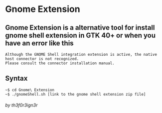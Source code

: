# Gnome Extension

## Gnome Extension is a alternative tool for install gnome shell extension in GTK 40+ or when you have an error like this
```
Although the GNOME Shell integration extension is active, the native host connector is not recognized. 
Please consult the connector installation manual.
```

## Syntax
```
~$ cd Gnome\ Extension
~$ ./gnomeShell.sh [link to the gnome shell extension zip file]
```

###### by th3f0r3ign3r
